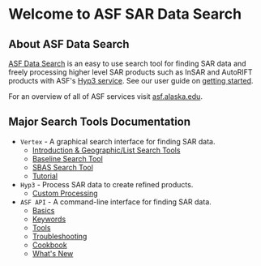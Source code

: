 # Welcome to ASF SAR Data Search

## About ASF Data Search

[ASF Data Search](https://asf.alaska.edu/) is an easy to use search tool for finding SAR data and freely processing higher level SAR products such as InSAR and AutoRIFT products with ASF's [Hyp3 service](https://hyp3-docs.asf.alaska.edu). See our user guide on [getting started](vertex/manual.md).

For an overview of all of ASF services visit [asf.alaska.edu](https://asf.alaska.edu).

## Major Search Tools Documentation

* `Vertex` - A graphical search interface for finding SAR data.
    * [Introduction & Geographic/List Search Tools](vertex/manual.md)
    * [Baseline Search Tool](vertex/baseline.md)
    * [SBAS Search Tool](vertex/sbas.md)
    * [Tutorial](https://www.youtube.com/playlist?list=PLXluIEvp5ZzIWd0yNy-ANfdwWjCD1hInA)
* `Hyp3` - Process SAR data to create refined products.
    * [Custom Processing](https://hyp3-docs.asf.alaska.edu) 
* `ASF API` - A command-line interface for finding SAR data.
    * [Basics](api/basics.md)
    * [Keywords](api/keywords.md)
    * [Tools](api/tools.md) 
    * [Troubleshooting](api/troubleshooting.md)
    * [Cookbook](api/cookbook.md)
    * [What's New](api/changelog.md)